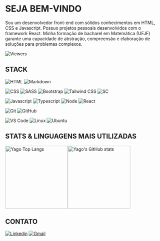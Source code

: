 # SEJA BEM-VINDO

Sou um desenvolvedor front-end com sólidos conhecimentos em HTML, CSS e Javascript. Possuo projetos pessoais desenvolvidos com o framework React. Minha formação de bacharel em Matemática (UFJF) garante uma capacidade de abstração, compreensão e elaboração de soluções para problemas complexos.

![Viewers](https://komarev.com/ghpvc/?username=yapeansa&style=flat-square&color=blue)
  
## STACK

![HTML](https://img.shields.io/badge/HTML5-E34F26.svg?style=for-the-badge&logo=HTML5&logoColor=white)
![Markdown](https://img.shields.io/badge/Markdown-000000?style=for-the-badge&logo=markdown&logoColor=white)

![CSS](https://img.shields.io/badge/CSS3-1572B6.svg?style=for-the-badge&logo=CSS3&logoColor=white)
![SASS](https://img.shields.io/badge/Sass-CC6699.svg?style=for-the-badge&logo=Sass&logoColor=white)
![Bootstrap](https://img.shields.io/badge/Bootstrap-563D7C?style=for-the-badge&logo=bootstrap&logoColor=white)
![Tailwind CSS](https://img.shields.io/badge/Tailwind_CSS-38B2AC?style=for-the-badge&logo=tailwind-css&logoColor=white)
![SC](https://img.shields.io/badge/styledcomponents-DB7093.svg?style=for-the-badge&logo=styled-components&logoColor=white)

![Javascript](https://img.shields.io/badge/JavaScript-F7DF1E.svg?style=for-the-badge&logo=JavaScript&logoColor=black)
![Typescript](https://img.shields.io/badge/TypeScript-007ACC?style=for-the-badge&logo=typescript&logoColor=white)
![Node](https://img.shields.io/badge/Node.js-339933.svg?style=for-the-badge&logo=nodedotjs&logoColor=white)
![React](https://img.shields.io/badge/React-61DAFB.svg?style=for-the-badge&logo=React&logoColor=black)

![Git](https://img.shields.io/badge/Git-F05032.svg?style=for-the-badge&logo=Git&logoColor=white)
![GitHub](https://img.shields.io/badge/GitHub-181717.svg?style=for-the-badge&logo=GitHub&logoColor=white)

![VS Code](https://img.shields.io/badge/Visual%20Studio%20Code-007ACC.svg?style=for-the-badge&logo=Visual-Studio-Code&logoColor=white)
![Linux](https://img.shields.io/badge/Linux-FCC624.svg?style=for-the-badge&logo=Linux&logoColor=black)
![Ubuntu](https://img.shields.io/badge/Ubuntu-E95420.svg?style=for-the-badge&logo=Ubuntu&logoColor=white)

## STATS & LINGUAGENS MAIS UTILIZADAS

<img src="https://github-readme-stats.vercel.app/api/top-langs/?username=yapeansa&layout=compact&theme=tokyonight" alt="Yago Top Langs" height="200" /><img src="https://github-readme-stats.vercel.app/api?username=yapeansa&show_icons=true&theme=tokyonight" alt="Yago's GitHub stats" height="200" />

## CONTATO

[![Linkedin](https://img.shields.io/badge/LinkedIn-0A66C2.svg?style=for-the-badge&logo=LinkedIn&logoColor=white)](https://www.linkedin.com/in/yapeansa)
[![Gmail](https://img.shields.io/badge/Gmail-EA4335.svg?style=for-the-badge&logo=Gmail&logoColor=white)](mailto:yago.pereira@estudante.ufjf.br)
